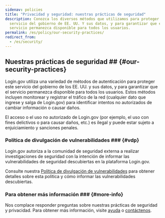 ```yaml
---
sidenav: policies
title: "Privacidad y seguridad: nuestras prácticas de seguridad"
description: Conozca los diversos métodos que utilizamos para proteger este
  servicio del gobierno de EE. UU. Y sus datos, y para garantizar que el
  servicio permanezca disponible para todos los usuarios.
permalink: /es/policy/our-security-practices/
redirect_from:
  - /es/security/
---
```


## Nuestras prácticas de seguridad ## {#our-security-practices}
 Login.gov utiliza una variedad de métodos de autenticación para proteger este servicio del gobierno de los EE. UU. y sus datos, y para garantizar que el servicio permanezca disponible para todos los usuarios. Estos métodos incluyen monitorear y registrar el tráfico de la red (cualquier dato que ingrese y salga de Login.gov) para identificar intentos no autorizados de cambiar información o causar daños.

El acceso o el uso no autorizado de Login.gov (por ejemplo, el uso con fines delictivos o para causar daños, etc.) es ilegal y puede estar sujeto a enjuiciamiento y sanciones penales.

### Política de divulgación de vulnerabilidades ### {#vdp}
 Login.gov autoriza a la comunidad de seguridad externa a realizar investigaciones de seguridad con la intención de informar las vulnerabilidades de seguridad descubiertas en la plataforma Login.gov.

Consulte nuestra [Política de divulgación de vulnerabilidades](https://handbook.tts.gsa.gov/general-information-and-resources/tech-policies/responding-to-public-disclosure-vulnerabilities/) para obtener detalles sobre esta política y cómo informar las vulnerabilidades descubiertas.

### Para obtener más información ### {#more-info}

Nos complace responder preguntas sobre nuestras prácticas de seguridad y privacidad. Para obtener más información, visite [ayuda](/es/help/) o [contáctenos](/es/contact/).
